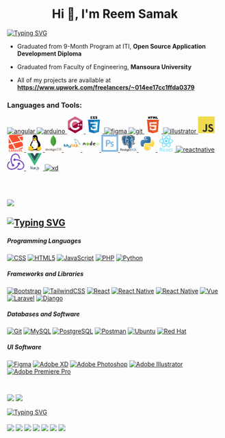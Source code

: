 <h1 align="center">Hi 👋, I'm Reem Samak</h1>

[![Typing SVG](https://readme-typing-svg.herokuapp.com?lines=Frontend+Developer)](https://git.io/typing-svg)

- Graduated from 9-Month Program at ITI, **Open Source Application Development Diploma**

- Graduated from Faculty of Engineering, **Mansoura University**

- All of my projects are available at **https://www.upwork.com/freelancers/~014ee17cc1ffda0379**

<h3 align="left">Languages and Tools:</h3>
<p align="left"> <a href="https://angular.io" target="_blank" rel="noreferrer"> <img src="https://angular.io/assets/images/logos/angular/angular.svg" alt="angular" width="40" height="40"/> </a> <a href="https://www.arduino.cc/" target="_blank" rel="noreferrer"> <img src="https://cdn.worldvectorlogo.com/logos/arduino-1.svg" alt="arduino" width="40" height="40"/> </a> <a href="https://www.w3schools.com/cpp/" target="_blank" rel="noreferrer"> <img src="https://raw.githubusercontent.com/devicons/devicon/master/icons/cplusplus/cplusplus-original.svg" alt="cplusplus" width="40" height="40"/> </a> <a href="https://www.w3schools.com/css/" target="_blank" rel="noreferrer"> <img src="https://raw.githubusercontent.com/devicons/devicon/master/icons/css3/css3-original-wordmark.svg" alt="css3" width="40" height="40"/> </a> <a href="https://www.figma.com/" target="_blank" rel="noreferrer"> <img src="https://www.vectorlogo.zone/logos/figma/figma-icon.svg" alt="figma" width="40" height="40"/> </a> <a href="https://git-scm.com/" target="_blank" rel="noreferrer"> <img src="https://www.vectorlogo.zone/logos/git-scm/git-scm-icon.svg" alt="git" width="40" height="40"/> </a> <a href="https://www.w3.org/html/" target="_blank" rel="noreferrer"> <img src="https://raw.githubusercontent.com/devicons/devicon/master/icons/html5/html5-original-wordmark.svg" alt="html5" width="40" height="40"/> </a> <a href="https://www.adobe.com/in/products/illustrator.html" target="_blank" rel="noreferrer"> <img src="https://www.vectorlogo.zone/logos/adobe_illustrator/adobe_illustrator-icon.svg" alt="illustrator" width="40" height="40"/> </a> <a href="https://developer.mozilla.org/en-US/docs/Web/JavaScript" target="_blank" rel="noreferrer"> <img src="https://raw.githubusercontent.com/devicons/devicon/master/icons/javascript/javascript-original.svg" alt="javascript" width="40" height="40"/> </a> <a href="https://laravel.com/" target="_blank" rel="noreferrer"> <img src="https://raw.githubusercontent.com/devicons/devicon/master/icons/laravel/laravel-plain-wordmark.svg" alt="laravel" width="40" height="40"/> </a> <a href="https://www.linux.org/" target="_blank" rel="noreferrer"> <img src="https://raw.githubusercontent.com/devicons/devicon/master/icons/linux/linux-original.svg" alt="linux" width="40" height="40"/> </a> <a href="https://www.mongodb.com/" target="_blank" rel="noreferrer"> <img src="https://raw.githubusercontent.com/devicons/devicon/master/icons/mongodb/mongodb-original-wordmark.svg" alt="mongodb" width="40" height="40"/> </a> <a href="https://www.mysql.com/" target="_blank" rel="noreferrer"> <img src="https://raw.githubusercontent.com/devicons/devicon/master/icons/mysql/mysql-original-wordmark.svg" alt="mysql" width="40" height="40"/> </a> <a href="https://nodejs.org" target="_blank" rel="noreferrer"> <img src="https://raw.githubusercontent.com/devicons/devicon/master/icons/nodejs/nodejs-original-wordmark.svg" alt="nodejs" width="40" height="40"/> </a> <a href="https://www.photoshop.com/en" target="_blank" rel="noreferrer"> <img src="https://raw.githubusercontent.com/devicons/devicon/master/icons/photoshop/photoshop-line.svg" alt="photoshop" width="40" height="40"/> </a> <a href="https://www.postgresql.org" target="_blank" rel="noreferrer"> <img src="https://raw.githubusercontent.com/devicons/devicon/master/icons/postgresql/postgresql-original-wordmark.svg" alt="postgresql" width="40" height="40"/> </a> <a href="https://www.python.org" target="_blank" rel="noreferrer"> <img src="https://raw.githubusercontent.com/devicons/devicon/master/icons/python/python-original.svg" alt="python" width="40" height="40"/> </a> <a href="https://reactjs.org/" target="_blank" rel="noreferrer"> <img src="https://raw.githubusercontent.com/devicons/devicon/master/icons/react/react-original-wordmark.svg" alt="react" width="40" height="40"/> </a> <a href="https://reactnative.dev/" target="_blank" rel="noreferrer"> <img src="https://reactnative.dev/img/header_logo.svg" alt="reactnative" width="40" height="40"/> </a> <a href="https://redux.js.org" target="_blank" rel="noreferrer"> <img src="https://raw.githubusercontent.com/devicons/devicon/master/icons/redux/redux-original.svg" alt="redux" width="40" height="40"/> </a> <a href="https://vuejs.org/" target="_blank" rel="noreferrer"> <img src="https://raw.githubusercontent.com/devicons/devicon/master/icons/vuejs/vuejs-original-wordmark.svg" alt="vuejs" width="40" height="40"/> </a> <a href="https://www.adobe.com/products/xd.html" target="_blank" rel="noreferrer"> <img src="https://cdn.worldvectorlogo.com/logos/adobe-xd.svg" alt="xd" width="40" height="40"/> </a> </p>
<br>

<h2><img src = "https://media2.giphy.com/media/QssGEmpkyEOhBCb7e1/giphy.gif?cid=ecf05e47a0n3gi1bfqntqmob8g9aid1oyj2wr3ds3mg700bl&rid=giphy.gif" width ="30"></f2> 

[![Typing SVG](https://readme-typing-svg.herokuapp.com?lines=My+Skills)](https://git.io/typing-svg)

##### Programming Languages

<p>
    <a href="#"><img alt="CSS" src="https://img.shields.io/static/v1?style=for-the-badge&message=CSS3&color=222222&logo=CSS3&logoColor=1572B6&label="></a>
    <a href="#"><img alt="HTML5" src="https://img.shields.io/static/v1?style=for-the-badge&message=HTML5&color=222222&logo=HTML5&logoColor=E34F26&label="></a>
    <a href="#"><img alt="JavaScript" src="https://img.shields.io/static/v1?style=for-the-badge&message=JavaScript&color=222222&logo=JavaScript&logoColor=F7DF1E&label="></a>
    <a href="#"><img alt="PHP" src="https://img.shields.io/static/v1?style=for-the-badge&message=PHP&color=222222&logo=PHP&logoColor=777BB4&label="></a>
    <a href="#"><img alt="Python" src="https://img.shields.io/static/v1?style=for-the-badge&message=Python&color=222222&logo=Python&logoColor=3776AB&label="></a>
</p>

##### Frameworks and Libraries

<p>
    <a href="#"><img alt="Bootstrap" src="https://img.shields.io/badge/Bootstrap-2c292d?style=for-the-badge&message=Bootstrap&color=222222&logo=Bootstrap&logoColor=7952B3&label="></a>
    <a href="#"><img alt="TailwindCSS" src="https://img.shields.io/static/v1?style=for-the-badge&message=Tailwind+CSS&color=222222&logo=Tailwind+CSS&logoColor=06B6D4&label="></a>
    <a href="#"><img alt="React" src="https://img.shields.io/static/v1?style=for-the-badge&message=React&color=222222&logo=React&logoColor=61DAFB&label="></a>
    <a href="#"><img alt="React Native" src="https://img.shields.io/badge/React_Native-2c292d?style=for-the-badge&message=React&color=222222&logo=React&logoColor=61DAFB&label="></a>
      <a href="#"><img alt="React Native" src="https://img.shields.io/badge/React_Native-2c292d?style=for-the-badge&message=React&color=222222&logo=React&logoColor=61DAFB&label="></a>
    <a href="#"><img alt="Vue" src="https://img.shields.io/static/v1?style=for-the-badge&message=Vue.js&color=222222&logo=Vue.js&logoColor=4FC08D&label="></a>
    <a href="#"><img alt="Laravel" src="https://img.shields.io/static/v1?style=for-the-badge&message=Laravel&color=222222&logo=Laravel&logoColor=FF2D20&label="></a>
    <a href="#"><img alt="Django" src="https://img.shields.io/static/v1?style=for-the-badge&message=Django&color=222222&logo=Django&logoColor=092E20&label="></a>
</p>

##### Databases and Software

<p>
    <a href="#"><img alt="Git" src="https://img.shields.io/static/v1?style=for-the-badge&message=Git&color=222222&logo=Git&logoColor=F05032&label="></a>
    <a href="#"><img alt="MySQL" src="https://img.shields.io/static/v1?style=for-the-badge&message=MySQL&color=222222&logo=MySQL&logoColor=4479A1&label="></a>
    <a href="#"><img alt="PostgreSQL" src="https://img.shields.io/static/v1?style=for-the-badge&message=PostgreSQL&color=222222&logo=PostgreSQL&logoColor=4169E1&label="></a>
    <a href="#"><img alt="Postman" src="https://img.shields.io/static/v1?style=for-the-badge&message=Postman&color=222222&logo=Postman&logoColor=FF6C37&label="></a>
    <a href="#"><img alt="Ubuntu" src="https://img.shields.io/static/v1?style=for-the-badge&message=Ubuntu&color=222222&logo=Ubuntu&logoColor=E95420&label="></a>
    <a href="#"><img alt="Red Hat" src="https://img.shields.io/static/v1?style=for-the-badge&message=Red+Hat&color=222222&logo=Red+Hat&logoColor=EE0000&label="></a>
</p>

##### UI Software

<p>
    <a href="#"><img alt="Figma" src="https://img.shields.io/static/v1?style=for-the-badge&message=Figma&color=222222&logo=Figma&logoColor=F24E1E&label="></a>
    <a href="#"><img alt="Adobe XD" src="https://img.shields.io/static/v1?style=for-the-badge&message=Adobe+XD&color=222222&logo=Adobe+XD&logoColor=FF61F6&label="></a>
    <a href="#"><img alt="Adobe Photoshop" src="https://img.shields.io/static/v1?style=for-the-badge&message=Adobe+Photoshop&color=222222&logo=Adobe+Photoshop&logoColor=31A8FF&label="></a>
    <a href="#"><img alt="Adobe Illustrator" src="https://img.shields.io/static/v1?style=for-the-badge&message=Adobe+Illustrator&color=222222&logo=Adobe+Illustrator&logoColor=FF9A00&label="></a>
    <a href="#"><img alt="Adobe Premiere Pro" src="https://img.shields.io/static/v1?style=for-the-badge&message=Adobe+Premiere+Pro&color=222222&logo=Adobe+Premiere+Pro&logoColor=9999FF&label="></a>
</p>
<br>

![](http://github-profile-summary-cards.vercel.app/api/cards/most-commit-language?username=reemadelsamak&theme=github_dark) 
![](https://github-readme-stats.vercel.app/api?username=reemadelsamak&show_icons=true&theme=github_dark)

[![Typing SVG](https://readme-typing-svg.herokuapp.com?lines=Connect+with+me)](https://git.io/typing-svg)
####
<p>
  <a href="https://www.upwork.com/freelancers/~014ee17cc1ffda0379"><img src="https://img.shields.io/static/v1?style=for-the-badge&message=Upwork&color=222222&logo=Upwork&logoColor=6FDA44&label="/></a>
  <a href="https://www.linkedin.com/in/reemadelsamak/"><img src="https://img.shields.io/static/v1?style=for-the-badge&message=LinkedIn&color=222222&logo=LinkedIn&logoColor=0A66C2&label="/></a>
  <a href="https://www.behance.net/reemadelsamak/"><img src="https://img.shields.io/static/v1?style=for-the-badge&message=Behance&color=222222&logo=Behance&logoColor=1769FF&label="/></a>
  <a href="https://www.facebook.com/reemadelsamak/"><img src="https://img.shields.io/static/v1?style=for-the-badge&message=Facebook&color=222222&logo=Facebook&logoColor=1877F2&label="/></a>
  <a href="https://www.twitter.com/reemadelsamak/"><img src="https://img.shields.io/static/v1?style=for-the-badge&message=Twitter&color=222222&logo=Twitter&logoColor=1DA1F2&label="/></a>
  <a href="https://api.whatsapp.com/send?phone=201060229001" target="_blank"><img src="https://img.shields.io/static/v1?style=for-the-badge&message=WhatsApp&color=222222&logo=WhatsApp&logoColor=25D366&label="/></a>
  <a href="mailto:reemadelsamak@gmail.com"><img src="https://img.shields.io/static/v1?style=for-the-badge&message=Gmail&color=222222&logo=Gmail&logoColor=EA4335&label="/></a>
</p>
<br>
